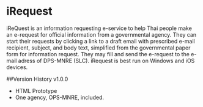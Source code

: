 # iRequest
iReQuest is an information requesting e-service to help Thai people make an e-request for official information from a governmental agency. They can start their requests by clicking a link to a draft email with prescribed e-mail recipient, subject, and body text, simplified from the governmental paper form for information request. They may fill and send the e-request to the e-mail adress of DPS-MNRE (SLC). iRequest is best run on Windows and iOS devices.

##Version History
v1.0.0 
- HTML Prototype
- One agency, OPS-MNRE, included.
